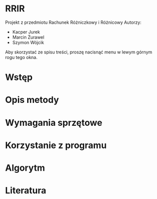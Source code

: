 # RRIR
Projekt z przedmiotu Rachunek Różniczkowy i Różnicowy
Autorzy:
<ul>
  <li>Kacper Jurek</li>
  <li>Marcin Żurawel</li>
  <li>Szymon Wójcik</li>
</ul>

Aby skorzystać ze spisu treści, proszę nacisnąć menu w lewym górnym rogu tego okna.

# Wstęp

# Opis metody

# Wymagania sprzętowe

# Korzystanie z programu

# Algorytm

# Literatura
